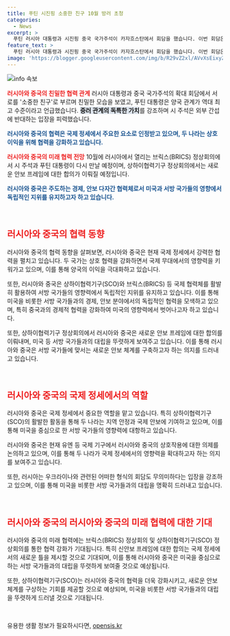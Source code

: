 ```yaml
---
title: 푸틴 시진핑 소중한 친구 10월 방러 초청
categories:
  - News
excerpt: >
  푸틴 러시아 대통령과 시진핑 중국 국가주석이 카자흐스탄에서 회담을 했습니다. 이번 회담은 양국의 친밀한 동맹을 재확인하고 러시아와 중국의 상호작용에 주목했습니다. 두 정상은 서로를 소중한 친구로 칭하며 협력과 안정을 강조하며, 러시아와 중국의 관계는 역대 최고 수준이라고 강조했습니다. 이번 회담에서는 한반도 문제도 논의될 가능성이 있었으며, 러시아가 참여하지 않는 어떤 형식의 회담도 무의미하다는 입장을 표명했습니다. 또 상하이협력기구 정상회의에서 새로운 안보 프레임에 대한 합의도 주목받을 전망입니다.
feature_text: >
  푸틴 러시아 대통령과 시진핑 중국 국가주석이 카자흐스탄에서 회담을 했습니다. 이번 회담은 양국의 친밀한 동맹을 재확인하고 러시아와 중국의 상호작용에 주목했습니다. 두 정상은 서로를 소중한 친구로 칭하며 협력과 안정을 강조하며, 러시아와 중국의 관계는 역대 최고 수준이라고 강조했습니다. 이번 회담에서는 한반도 문제도 논의될 가능성이 있었으며, 러시아가 참여하지 않는 어떤 형식의 회담도 무의미하다는 입장을 표명했습니다. 또 상하이협력기구 정상회의에서 새로운 안보 프레임에 대한 합의도 주목받을 전망입니다.
image: 'https://blogger.googleusercontent.com/img/b/R29vZ2xl/AVvXsEixyZcFfHzMRdzZMjFBmAUKJYCLCGyLL1o632UiGVXcaFdKo_bkvkuCioo0uUKlGfBVcT3P84aROyZIXSBEx3Aw5nCQ3pTgDom1WDC4m8eifvWiAmWEEVb4x6G_l8C0QH225ldMjyaFvpxGEBGNO37VmDTDMHGhJPq73UglMfDca1-0aw/s1600/blogspot.png'
---
```


<p><img src="https://blogger.googleusercontent.com/img/b/R29vZ2xl/AVvXsEixyZcFfHzMRdzZMjFBmAUKJYCLCGyLL1o632UiGVXcaFdKo_bkvkuCioo0uUKlGfBVcT3P84aROyZIXSBEx3Aw5nCQ3pTgDom1WDC4m8eifvWiAmWEEVb4x6G_l8C0QH225ldMjyaFvpxGEBGNO37VmDTDMHGhJPq73UglMfDca1-0aw/s1600/blogspot.png" alt="info 속보" /></p>

<p><b><span style="color: #ee2323;">러시아와 중국의 친밀한 협력 관계</span></b>
러시아 대통령과 중국 국가주석의 확대 회담에서 서로를 '소중한 친구'로 부르며 친밀한 모습을 보였고, 푸틴 대통령은 양국 관계가 역대 최고 수준이라고 언급했습니다. <b><span style="background-color: #21538527;">중러 관계의 독특한 가치</span></b>를 강조하며 시 주석은 외부 간섭에 반대하는 입장을 피력했습니다. </p>

<p><b><span style="color: #1a5490;">러시아와 중국의 협력은 국제 정세에서 주요한 요소로 인정받고 있으며, 두 나라는 상호 이익을 위해 협력을 강화하고 있습니다.</span></b></p>

<p><b><span style="color: #ee2323;">러시아와 중국의 미래 협력 전망</span></b>
10월에 러시아에서 열리는 브릭스(BRICS) 정상회의에서 시 주석과 푸틴 대통령이 다시 만날 예정이며, 상하이협력기구 정상회의에서는 새로운 안보 프레임에 대한 합의가 이뤄질 예정입니다.</p>

<p><b><span style="color: #1a5490;">러시아와 중국은 주도하는 경제, 안보 다자간 협력체로서 미국과 서방 국가들의 영향에서 독립적인 지위를 유지하고자 하고 있습니다.</span></b></p>

<p data-ke-size="size16">&nbsp;</p>

<p><h2><b><span style="color: #ee2323;">러시아와 중국의 협력 동향</span></b></h2>러시아와 중국의 협력 동향을 살펴보면, 러시아와 중국은 현재 국제 정세에서 강력한 협력을 펼치고 있습니다. 두 국가는 상호 협력을 강화하면서 국제 무대에서의 영향력을 키워가고 있으며, 이를 통해 양국의 이익을 극대화하고 있습니다.</p>

<p>또한, 러시아와 중국은 상하이협력기구(SCO)와 브릭스(BRICS) 등 국제 협력체를 활발히 활용하여 서방 국가들의 영향력에서 독립적인 지위를 유지하고 있습니다. 이를 통해 미국을 비롯한 서방 국가들과의 경제, 안보 분야에서의 독립적인 협력을 모색하고 있으며, 특히 중국과의 경제적 협력을 강화하여 미국의 영향력에서 벗어나고자 하고 있습니다.</p>

<p>또한, 상하이협력기구 정상회의에서 러시아와 중국은 새로운 안보 프레임에 대한 합의를 이뤄내며, 미국 등 서방 국가들과의 대립을 뚜렷하게 보여주고 있습니다. 이를 통해 러시아와 중국은 서방 국가들에 맞서는 새로운 안보 체계를 구축하고자 하는 의지를 드러내고 있습니다.</p>

<p data-ke-size="size16">&nbsp;</p>

<p><h2><b><span style="color: #ee2323;">러시아와 중국의 국제 정세에서의 역할</span></b></h2>러시아와 중국은 국제 정세에서 중요한 역할을 맡고 있습니다. 특히 상하이협력기구(SCO)의 활발한 활동을 통해 두 나라는 지역 안정과 국제 안보에 기여하고 있으며, 이를 통해 미국을 중심으로 한 서방 국가들의 영향력에 대항하고 있습니다.</p>

<p>러시아와 중국은 현재 유엔 등 국제 기구에서 러시아와 중국의 상호작용에 대한 의제를 논의하고 있으며, 이를 통해 두 나라가 국제 정세에서의 영향력을 확대하고자 하는 의지를 보여주고 있습니다. </p>

<p>또한, 러시아는 우크라이나와 관련된 어떠한 형식의 회담도 무의미하다는 입장을 강조하고 있으며, 이를 통해 미국을 비롯한 서방 국가들과의 대립을 명확히 드러내고 있습니다.</p>

<p data-ke-size="size16">&nbsp;</p>

<p><h2><b><span style="color: #ee2323;">러시아와 중국의 러시아와 중국의 미래 협력에 대한 기대</span></b></h2>러시아와 중국의 미래 협력에는 브릭스(BRICS) 정상회의 및 상하이협력기구(SCO) 정상회의를 통한 협력 강화가 기대됩니다. 특히 신안보 프레임에 대한 합의는 국제 정세에서의 새로운 틀을 제시할 것으로 기대되며, 이를 통해 러시아와 중국은 미국을 중심으로 하는 서방 국가들과의 대립을 뚜렷하게 보여줄 것으로 예상됩니다.</p>

<p>또한, 상하이협력기구(SCO)는 러시아와 중국의 협력을 더욱 강화시키고, 새로운 안보 체계를 구상하는 기회를 제공할 것으로 예상되며, 미국을 비롯한 서방 국가들과의 대립을 뚜렷하게 드러낼 것으로 기대됩니다.</p>

<p data-ke-size="size16">&nbsp;</p>
유용한 생활 정보가 필요하시다면, <a href="https://opensis.kr" rel="dofollow">opensis.kr</a>


